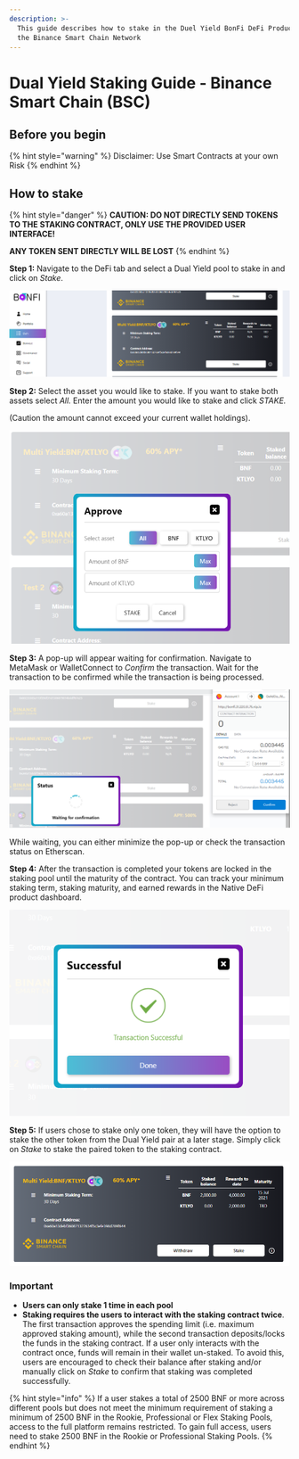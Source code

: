 ```yaml
---
description: >-
  This guide describes how to stake in the Duel Yield BonFi DeFi Product using
  the Binance Smart Chain Network
---
```


# Dual Yield Staking Guide - Binance Smart Chain \(BSC\)

## Before you begin

{% hint style="warning" %}
Disclaimer: Use Smart Contracts at your own Risk
{% endhint %}

## How to stake 

{% hint style="danger" %}
**CAUTION: DO NOT DIRECTLY SEND TOKENS TO THE STAKING CONTRACT, ONLY USE THE PROVIDED USER INTERFACE!**

**ANY TOKEN SENT DIRECTLY WILL BE LOST**
{% endhint %}

**Step 1:** Navigate to the DeFi tab and select a Dual Yield pool to stake in and click on _Stake_.

![](../../.gitbook/assets/image%20%2832%29.png)

**Step 2:** Select the asset you would like to stake. If you want to stake both assets select _All._ Enter the amount you would like to stake and click _STAKE._ 

\(Caution the amount cannot exceed your current wallet holdings\). 

![](../../.gitbook/assets/image%20%2830%29.png)

**Step 3:** A pop-up will appear waiting for confirmation. Navigate to MetaMask or WalletConnect to _Confirm_  the transaction. Wait for the transaction to be confirmed while the transaction is being processed.

![](../../.gitbook/assets/image%20%2827%29.png)

While waiting, you can either minimize the pop-up or check the transaction status on Etherscan.

**Step 4:** After the transaction is completed your tokens are locked in the staking pool until the maturity of the contract. You can track your minimum staking term, staking maturity, and earned rewards in the Native DeFi product dashboard.

![](../../.gitbook/assets/image%20%2834%29.png)

**Step 5:** If users chose to stake only one token, they will have the option to stake the other token from the Dual Yield pair at a later stage. Simply click on _Stake_ to stake the paired token to the staking contract. 

![](../../.gitbook/assets/image%20%2831%29.png)

### **Important**

* **Users can only stake 1 time in each pool**
* **Staking requires the users to interact with the staking contract twice**. The first transaction approves the spending limit \(i.e. maximum approved staking amount\), while the second transaction deposits/locks the funds in the staking contract. If a user only interacts with the contract once, funds will remain in their wallet un-staked. To avoid this, users are encouraged to check their balance after staking and/or manually click on _Stake_ to confirm that staking was completed successfully.

{% hint style="info" %}
If a user stakes a total of 2500 BNF or more across different pools but does not meet the minimum requirement of staking a minimum of 2500 BNF in the Rookie, Professional or Flex Staking Pools, access to the full platform remains restricted. To gain full access, users need to stake 2500 BNF in the Rookie or Professional Staking Pools.
{% endhint %}

